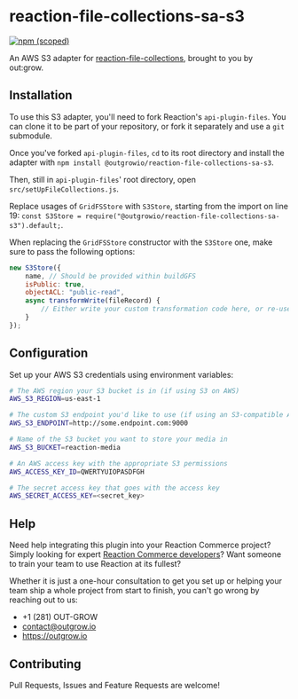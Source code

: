 # reaction-file-collections-sa-s3

[![npm (scoped)](https://img.shields.io/npm/v/@outgrowio/reaction-file-collections-sa-s3.svg)](https://www.npmjs.com/package/@outgrowio/reaction-file-collections-sa-s3)

An AWS S3 adapter for [reaction-file-collections](https://github.com/reactioncommerce/reaction-file-collections), brought to you by out:grow.

## Installation

To use this S3 adapter, you'll need to fork Reaction's `api-plugin-files`. You can clone it to be part of your repository, or fork it separately and use a `git` submodule.

Once you've forked `api-plugin-files`, `cd` to its root directory and install the adapter with `npm install @outgrowio/reaction-file-collections-sa-s3`.

Then, still in `api-plugin-files`' root directory, open `src/setUpFileCollections.js`.

Replace usages of `GridFSStore` with `S3Store`, starting from the import on line 19: `const S3Store = require("@outgrowio/reaction-file-collections-sa-s3").default;`.

When replacing the `GridFSStore` constructor with the `S3Store` one, make sure to pass the following options:

```javascript
new S3Store({
    name, // Should be provided within buildGFS
    isPublic: true,
    objectACL: "public-read",
    async transformWrite(fileRecord) {
        // Either write your custom transformation code here, or re-use the one from the GridFSStore constructor
    }
});
```

## Configuration

Set up your AWS S3 credentials using environment variables:

```bash
# The AWS region your S3 bucket is in (if using S3 on AWS)
AWS_S3_REGION=us-east-1

# The custom S3 endpoint you'd like to use (if using an S3-compatible API like Min.io)
AWS_S3_ENDPOINT=http://some.endpoint.com:9000

# Name of the S3 bucket you want to store your media in
AWS_S3_BUCKET=reaction-media

# An AWS access key with the appropriate S3 permissions
AWS_ACCESS_KEY_ID=QWERTYUIOPASDFGH

# The secret access key that goes with the access key
AWS_SECRET_ACCESS_KEY=<secret_key>
```

## Help

Need help integrating this plugin into your Reaction Commerce project? Simply looking for expert [Reaction Commerce developers](https://outgrow.io)? Want someone to train your team to use Reaction at its fullest?

Whether it is just a one-hour consultation to get you set up or helping your team ship a whole project from start to finish, you can't go wrong by reaching out to us:

* +1 (281) OUT-GROW
* contact@outgrow.io
* https://outgrow.io

## Contributing

Pull Requests, Issues and Feature Requests are welcome!
